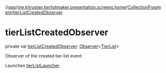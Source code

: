 //[app](../../../index.md)/[me.khruslan.tierlistmaker.presentation.screens.home](../index.md)/[CollectionFragment](index.md)/[tierListCreatedObserver](tier-list-created-observer.md)

# tierListCreatedObserver

private val [tierListCreatedObserver](tier-list-created-observer.md): [Observer](https://developer.android.com/reference/kotlin/androidx/lifecycle/Observer.html)&lt;[TierList](../../me.khruslan.tierlistmaker.data.models.tierlist/-tier-list/index.md)&gt;

Observer of the created tier list event.

Launches [tierListLauncher](tier-list-launcher.md).
